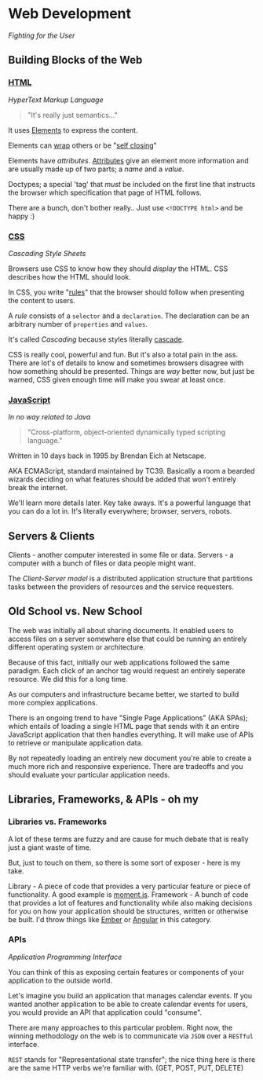 <!--
Web Dev: (Simo)
  - Server / Client - AKA - History of web technologies (HTTP, server, client, other)
  - Old School vs New School (SPAs)
  - Frameworks, Libraries and APIs; oh my
  - Technical Components
    - HTML
    - CSS
    - JavaScript
-->

# Web Development

_Fighting for the User_


## Building Blocks of the Web

### [HTML](https://developer.mozilla.org/en-US/docs/Web/Guide/HTML/Introduction)

_HyperText  Markup Language_

> "It's really just semantics..."

It uses [Elements](https://developer.mozilla.org/en-US/docs/Web/HTML/Element) to express the content.

Elements can [wrap](http://codepen.io/matthewsimo/pen/PNVZPR/) others or be "[self closing](http://codepen.io/matthewsimo/pen/grqPPv/)"

Elements have _attributes_. [Attributes](http://codepen.io/matthewsimo/pen/PNVZze?editors=1000) give an element more information and are usually made up of two parts; a _name_ and a _value_.

Doctypes; a special 'tag' that _must_ be included on the first line that instructs the browser which specification that page of HTML follows.

There are a bunch, don't bother really.. Just use `<!DOCTYPE html>` and be happy :)

### [CSS](https://developer.mozilla.org/en-US/docs/Web/Guide/CSS/Getting_started)

_Cascading Style Sheets_

Browsers use CSS to know how they should _display_ the HTML. CSS describes how the HTML should look.

In CSS, you write "[rules](http://codepen.io/matthewsimo/pen/yOZeVd?editors=1100)" that the browser should follow when presenting the content to users.

A _rule_ consists of a `selector` and a `declaration`. The declaration can be an arbitrary number of `properties` and `values`.

It's called _Cascading_ because styles literally [cascade](http://codepen.io/matthewsimo/pen/ZWwQeE).

CSS is really cool, powerful and fun. But it's also a total pain in the ass. There are lot's of details to know and sometimes browsers disagree with how something should be presented. Things are _way_ better now, but just be warned, CSS given enough time will make you swear at least once.

### [JavaScript](https://developer.mozilla.org/en-US/docs/Web/JavaScript/Guide/Introduction)

_In no way related to Java_

> "Cross-platform, object-oriented dynamically typed scripting language."

Written in 10 days back in 1995 by Brendan Eich at Netscape.

AKA ECMAScript, standard maintained by TC39. Basically a room a bearded wizards deciding on what features should be added that won't entirely break the internet.

We'll learn more details later. Key take aways. It's a powerful language that you can do a lot in. It's literally everywhere; browser, servers, robots.

## Servers & Clients

Clients - another computer interested in some file or data.
Servers - a computer with a bunch of files or data people might want.

The _Client-Server model_ is a distributed application structure that partitions tasks between the providers of resources and the service requesters.


## Old School vs. New School

The web was initially all about sharing documents. It enabled users to access files on a server somewhere else that could be running an entirely different operating system or architecture.

Because of this fact, initially our web applications followed the same paradigm. Each click of an anchor tag would request an entirely seperate resource. We did this for a long time.

As our computers and infrastructure became better, we started to build more complex applications.

There is an ongoing trend to have "Single Page Applications" (AKA SPAs); which entails of loading a single HTML page that sends with it an entire JavaScript application that then handles everything. It will make use of APIs to retrieve or manipulate application data.

By not repeatedly loading an entirely new document you're able to create a much more rich and responsive experience. There are tradeoffs and you should evaluate your particular application needs.


## Libraries, Frameworks, &amp; APIs - oh my


### Libraries vs. Frameworks

A lot of these terms are fuzzy and are cause for much debate that is really just a giant waste of time.

But, just to touch on them, so there is some sort of exposer - here is my take.

Library - A piece of code that provides a very particular feature or piece of functionality. A good example is [moment.js](http://momentjs.com/).
Framework - A bunch of code that provides a lot of features and functionality while also making decisions for you on how your application should be structures, written or otherwise be built. I'd throw things like [Ember](http://emberjs.com/) or [Angular](https://angularjs.org/) in this category.

### APIs

_Application Programming Interface_

You can think of this as exposing certain features or components of your application to the outside world.

Let's imagine you build an application that manages calendar events. If you wanted another application to be able to create calendar events for users, you would provide an API that application could "consume".

There are many approaches to this particular problem. Right now, the winning methodology on the web is to communicate via `JSON` over a `RESTful` interface.

`REST` stands for "Representational state transfer"; the nice thing here is there are the same HTTP verbs  we're familiar with. (GET, POST, PUT, DELETE)



